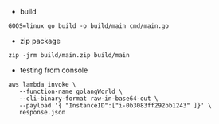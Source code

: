 
- build
```
GOOS=linux go build -o build/main cmd/main.go
```
- zip package
```
zip -jrm build/main.zip build/main
```


- testing from console
 ```
 aws lambda invoke \
    --function-name golangWorld \
    --cli-binary-format raw-in-base64-out \
    --payload '{ "InstanceID":["i-0b3083ff292bb1243" ]}' \
    response.json
```
